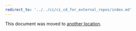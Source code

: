 ```yaml
---
redirect_to: '../../ci/ci_cd_for_external_repos/index.md'
---
```


This document was moved to [another location](../../ci/ci_cd_for_external_repos/index.md).

<!-- This redirect file can be deleted February 1, 2021, or later. -->
<!-- Before deletion, see: https://docs.gitlab.com/ee/development/documentation/#move-or-rename-a-page -->
